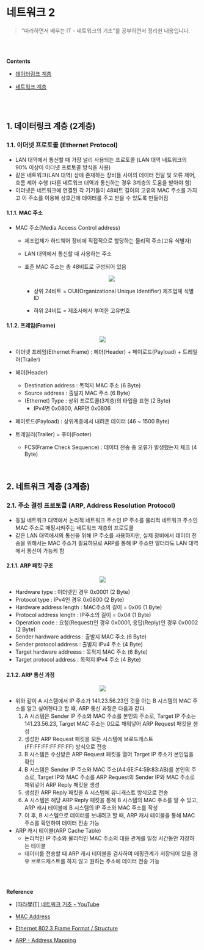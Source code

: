 # 네트워크 2

> "따라하면서 배우는 IT - 네트워크의 기초"를 공부하면서 정리한 내용입니다.

<br>
<br>

**Contents**

- [데이터링크 계층](#1-데이터링크-계층-(2계층))

- [네트워크 계층](#1-네트워크-계층-(3계층))

<br>
<br>

## 1. 데이터링크 계층 (2계층)

### 1.1. 이더넷 프로토콜 (Ethernet Protocol)

- LAN 대역에서 통신할 때 가장 널리 사용되는 프로토콜 (LAN 대역 네트워크의 90% 이상이 이더넷 프로토콜 방식을 사용)
- 같은 네트워크(LAN 대역) 상에 존재하는 장비들 사이의 데이터 전달 및 오류 제어, 흐름 제어 수행 (다른 네트워크 대역과 통신하는 경우 3계층의 도움을 받아야 함)
- 이더넷은 네트워크에 연결된 각 기기들이 48비트 길이의 고유의 MAC 주소를 가지고 이 주소를 이용해 상호간에 데이터를 주고 받을 수 있도록 만들어짐

#### 1.1.1. MAC 주소

- MAC 주소(Media Access Control address)

  - 제조업체가 하드웨어 장비에 직접적으로 할당하는 물리적 주소(고유 식별자)

  - LAN 대역에서 통신할 때 사용하는 주소

  - 표준 MAC 주소는 총 48비트로 구성되어 있음

    <p align="center">
        <img src="https://sf.ezoiccdn.com/ezoimgfmt/networkencyclopedia.com/wp-content/uploads/2019/08/mac-address.jpg?ezimgfmt=ng:webp/ngcb2">
    </p>
    
    - 상위 24비트 = OUI(Organizational Unique Identifier) 제조업체 식별 ID
    
    - 하위 24비트 = 제조사에서 부여한 고유번호

#### 1.1.2. 프레임(Frame)

<p align="center">
    <img src="https://www.electronics-notes.com/images/ethernet-layer-2-data-frame-format-01.svg">
</p>

- 이더넷 프레임(Ethernet Frame) : 헤더(Header) + 페이로드(Payload) + 트레일러(Trailer)

- 헤더(Header)
  - Destination address : 목적지 MAC 주소 (6 Byte)
  - Source address : 출발지 MAC 주소 (6 Byte)
  - (Ethernet) Type : 상위 프로토콜(3계층)의 타입을 표현 (2 Byte)
    - IPv4면 0x0800, ARP면 0x0806
- 페이로드(Payload) : 상위계층에서 내려온 데이터 (46 ~ 1500 Byte)
- 트레일러(Trailer) = 푸터(Footer)

  - FCS(Frame Check Sequence) : 데이터 전송 중 오류가 발생했는지 체크 (4 Byte)


<br>

## 2. 네트워크 계층 (3계층)

### 2.1. 주소 결정 프로토콜 (ARP, Address Resolution Protocol)

- 동일 네트워크 대역에서 논리적 네트워크 주소인 IP 주소를 물리적 네트워크 주소인 MAC 주소로 매핑시켜주는 네트워크 계층의 프로토콜
- 같은 LAN 대역에서의 통신을 위해 IP 주소를 사용하지만, 실제 장비에서 데이터 전송을 위해서는 MAC 주소가 필요하므로 ARP를 통해 IP 주소만 알더라도 LAN 대역에서 통신이 가능케 함

#### 2.1.1. ARP 패킷 구조

<p align="center">
    <img src="https://www.tutorialandexample.com/wp-content/uploads/2020/10/image-278.png">
</p>

- Hardware type : 이더넷인 경우 0x0001 (2 Byte) 
- Protocol type  : IPv4인 경우 0x0800 (2 Byte)
- Hardware address length : MAC주소의 길이 = 0x06 (1 Byte)
- Protocol address length : IP주소의 길이 = 0x04 (1 Byte)
- Operation code : 요청(Request)인 경우 0x0001, 응답(Reply)인 경우 0x0002 (2 Byte)
- Sender hardware address : 출발지 MAC 주소 (6 Byte)
- Sender protocol address : 출발지 IPv4 주소 (4 Byte)
- Target hardware addreess : 목적지 MAC 주소 (6 Byte)
- Target protocol address : 목적지 IPv4 주소 (4 Byte)

#### 2.1.2. ARP 통신 과정

<p align="center">
    <img src="https://www.tutorialandexample.com/wp-content/uploads/2020/10/image-274.png">
</p>

- 위와 같이 A 시스템에서 IP 주소가 141.23.56.23인 것을 아는 B 시스템의 MAC 주소를 알고 싶어한다고 할 때, ARP 통신 과정은 다음과 같다.
  1. A 시스템은 Sender IP 주소와 MAC 주소를 본인의 주소로, Target IP 주소는 141.23.56.23, Target MAC 주소는 0으로 채워넣어 ARP Request 패킷을 생성
  2. 생성한 ARP Request 패킷을 모든 시스템에 브로드캐스트(FF:FF:FF:FF:FF:FF) 방식으로 전송
  3. B 시스템은 수신받은 ARP Request 패킷을 열어 Target IP 주소가 본인임을 확인
  4. B 시스템은 Sender IP 주소와 MAC 주소(A4:6E:F4:59:83:AB)를 본인의 주소로, Target IP와 MAC 주소를 ARP Request의 Sender IP와 MAC 주소로 채워넣어 ARP Reply 패킷을 생성
  5. 생성한 ARP Reply 패킷을 A 시스템에 유니캐스트 방식으로 전송
  6. A 시스템은 해당 ARP Reply 패킷을 통해 B 시스템의 MAC 주소를 알 수 있고, ARP 캐시 테이블에 B 시스템의 IP 주소와 MAC 주소를 작성
  7. 이 후, B 시스템으로 데이터를 보내려고 할 때, ARP 캐시 테이블을 통해 MAC 주소를 확인하여 데이터 전송 가능
- ARP 캐시 테이블(ARP Cache Table)
  - 논리적인 IP 주소와 물리적인 MAC 주소의 대응 관계를 일정 시간동안 저장하는 테이블
  - 데이터를 전송할 때 ARP 캐시 테이블을 검사하여 매핑관계가 저장되어 있을 경우 브로드캐스트를 하지 않고 원하는 주소에 데이터 전송 가능

<br>

<br>

**Reference**

- [[따라學IT\] 네트워크 기초 - YouTube](https://www.youtube.com/watch?v=Av9UFzl_wis&list=PL0d8NnikouEWcF1jJueLdjRIC4HsUlULi)

- [MAC Address](https://networkencyclopedia.com/mac-address/)

- [Ethernet 802.3 Frame Format / Structure](https://www.electronics-notes.com/articles/connectivity/ethernet-ieee-802-3/data-frames-structure-format.php)

- [ARP - Address Mapping](https://www.tutorialandexample.com/address-mapping)